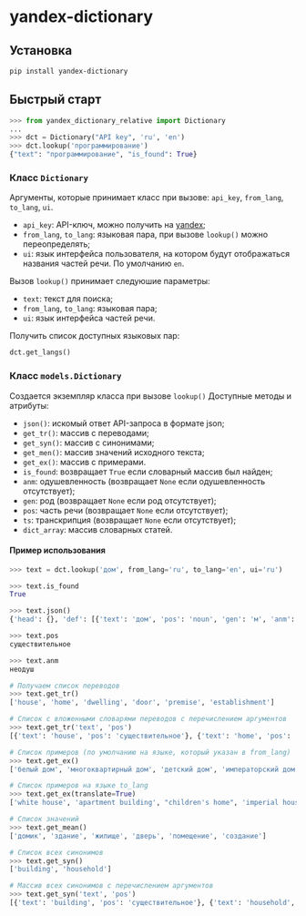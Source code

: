 # yandex-dictionary
## Установка
```bash
pip install yandex-dictionary
```
## Быстрый старт
```python
>>> from yandex_dictionary_relative import Dictionary
...
>>> dct = Dictionary("API key", 'ru', 'en')
>>> dct.lookup('программирование')
{"text": "программирование", "is_found": True}
```

### Класс `Dictionary`
Аргументы, которые принимает класс при вызове: `api_key`, `from_lang`, `to_lang`, `ui`.
- `api_key`: API-ключ, можно получить на [yandex](https://yandex.ru/dev/keys/get/?service=dict);
- `from_lang`, `to_lang`: языковая пара, при вызове `lookup()` можно переопределять;
- `ui`: язык интерфейса пользователя, на котором будут отображаться названия частей речи. По умолчанию `en`.

Вызов `lookup()` принимает следуюшие параметры:
- `text`: текст для поиска;
- `from_lang`, `to_lang`: языковая пара;
- `ui`: язык интерфейса частей речи.

Получить список доступных языковых пар:
```python
dct.get_langs()
```

### Класс `models.Dictionary`
Создается экземпляр класса при вызове `lookup()`
Доступные методы и атрибуты:
- `json()`: искомый ответ API-запроса в формате json;
- `get_tr()`: массив с переводами;
- `get_syn()`: массив с синонимами;
- `get_men()`: массив значений исходного текста;
- `get_ex()`: массив с примерами.
- `is_found`: возвращает `True` если словарный массив был найден;
- `anm`: одушевленность (возвращает `None` если одушевленность отсутствует);
- `gen`: род (возвращает `None` если род отсутствует);
- `pos`: часть речи (возвращает `None` если отсутствует);
- `ts`: транскрипция (возвращает `None` если отсутствует);
- `dict_array`: массив словарных статей.

#### Пример использования
```python
>>> text = dct.lookup('дом', from_lang='ru', to_lang='en', ui='ru')

>>> text.is_found
True

>>> text.json()
{'head': {}, 'def': [{'text': 'дом', 'pos': 'noun', 'gen': 'м', 'anm': 'неодуш', 'tr': [{'text': 'house', 'pos': 'noun', 'syn': [{'text': 'building', 'pos': 'noun'}], 'mean': [{'text': 'домик'}, {'text': 'здание'}], 'ex': [{'text': 'белый дом', 'tr': [{'text': 'white house'}]}, {'text': 'многоквартирный дом', 'tr': [{'text': 'apartment building'}]}]}, {'text': 'home', 'pos': 'noun', 'syn': [{'text': 'household', 'pos': 'noun'}], 'ex': [{'text': 'детский дом', 'tr': [{'text': "children's home"}]}, {'text': 'императорский дом', 'tr': [{'text': 'imperial household'}]}]}, {'text': 'dwelling', 'pos': 'noun', 'mean': [{'text': 'жилище'}], 'ex': [{'text': 'сельский дом', 'tr': [{'text': 'rural dwelling'}]}]}, {'text': 'door', 'pos': 'noun', 'mean': [{'text': 'дверь'}]}, {'text': 'premise', 'pos': 'noun', 'mean': [{'text': 'помещение'}]}, {'text': 'establishment', 'pos': 'noun', 'mean': [{'text': 'создание'}]}]}]}

>>> text.pos
существительное

>>> text.anm
неодуш

# Получаем список переводов 
>>> text.get_tr()
['house', 'home', 'dwelling', 'door', 'premise', 'establishment']

# Список с вложенными словарями переводов с перечислением аргументов
>>> text.get_tr('text', 'pos')
[{'text': 'house', 'pos': 'существительное'}, {'text': 'home', 'pos': 'существительное'}, {'text': 'dwelling', 'pos': 'существительное'}, {'text': 'door', 'pos': 'существительное'}, {'text': 'premise', 'pos': 'существительное'}, {'text': 'establishment', 'pos': 'существительное'}]

# Список примеров (по умолчанию на языке, который указан в from_lang)
>>> text.get_ex()
['белый дом', 'многоквартирный дом', 'детский дом', 'императорский дом', 'сельский дом']

# Список примеров на языке to_lang  
>>> text.get_ex(translate=True)
['white house', 'apartment building', "children's home", 'imperial household', 'rural dwelling']

# Список значений 
>>> text.get_mean()
['домик', 'здание', 'жилище', 'дверь', 'помещение', 'создание']

# Список всех синонимов 
>>> text.get_syn()
['building', 'household']

# Массив всех синонимов с перечислением аргументов
>>> text.get_syn('text', 'pos')
[{'text': 'building', 'pos': 'существительное'}, {'text': 'household', 'pos': 'существительное'}]
```

